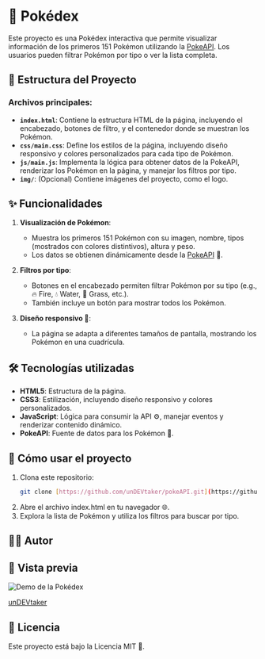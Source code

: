 # 👾 Pokédex

Este proyecto es una Pokédex interactiva que permite visualizar información de los primeros 151 Pokémon utilizando la [PokeAPI](https://pokeapi.co/). Los usuarios pueden filtrar Pokémon por tipo o ver la lista completa.

## 📂 Estructura del Proyecto

### Archivos principales:
- **`index.html`**: Contiene la estructura HTML de la página, incluyendo el encabezado, botones de filtro, y el contenedor donde se muestran los Pokémon.
- **`css/main.css`**: Define los estilos de la página, incluyendo diseño responsivo y colores personalizados para cada tipo de Pokémon.
- **`js/main.js`**: Implementa la lógica para obtener datos de la PokeAPI, renderizar los Pokémon en la página, y manejar los filtros por tipo.
- **`img/`**: (Opcional) Contiene imágenes del proyecto, como el logo.

## ✨ Funcionalidades

1. **Visualización de Pokémon**:
   - Muestra los primeros 151 Pokémon con su imagen, nombre, tipos (mostrados con colores distintivos), altura y peso.
   - Los datos se obtienen dinámicamente desde la [PokeAPI](https://pokeapi.co/) 🔗.

2. **Filtros por tipo**:
   - Botones en el encabezado permiten filtrar Pokémon por su tipo (e.g., 🔥 Fire, 💧 Water, 🌿 Grass, etc.).
   - También incluye un botón para mostrar todos los Pokémon.

3. **Diseño responsivo 📱**:
   - La página se adapta a diferentes tamaños de pantalla, mostrando los Pokémon en una cuadrícula.

## 🛠️ Tecnologías utilizadas

- **HTML5**: Estructura de la página.
- **CSS3**: Estilización, incluyendo diseño responsivo y colores personalizados.
- **JavaScript**: Lógica para consumir la API ⚙️, manejar eventos y renderizar contenido dinámico.
- **PokeAPI**: Fuente de datos para los Pokémon 🔗.

## 🚀 Cómo usar el proyecto

1. Clona este repositorio:
   ```bash
   git clone [https://github.com/unDEVtaker/pokeAPI.git](https://github.com/unDEVtaker/pokeAPI.git)
2. Abre el archivo index.html en tu navegador 🌐.
3. Explora la lista de Pokémon y utiliza los filtros para buscar por tipo.

## 👨‍💻 Autor

## 🎥 Vista previa

![Demo de la Pokédex](img/demo.gif)

[unDEVtaker](https://github.com/unDEVtaker)

## 📄 Licencia

Este proyecto está bajo la Licencia MIT 📜.

